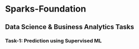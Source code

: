 # Sparks-Foundation

## Data Science & Business Analytics Tasks

### Task-1: Prediction using Supervised ML
